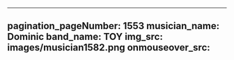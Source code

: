 ------
pagination_pageNumber: 1553
musician_name: Dominic
band_name: TOY
img_src: images/musician1582.png
onmouseover_src: 
------